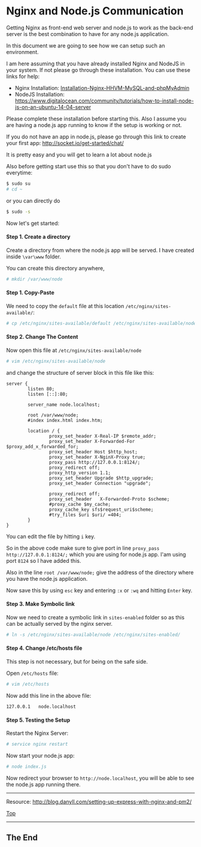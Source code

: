 <a id="top"></a>

# Nginx and Node.js Communication

Getting Nginx as front-end web server and node.js to work as the back-end server is the best combination to have for any node.js application.

In this document we are going to see how we can setup such an environment.

I am here assuming that you have already installed Nginx and NodeJS in your system. If not please go through these installation. You can use these links for help:

- Nginx Installation: [Installation-Nginx-HHVM-MySQL-and-phpMyAdmin](../Installation-Nginx-HHVM-MySQL-and-phpMyAdmin/README.md)
- NodeJS Installation: https://www.digitalocean.com/community/tutorials/how-to-install-node-js-on-an-ubuntu-14-04-server

Please complete these installation before starting this. Also I assume you are having a node.js app running to know if the setup is working or not.

If you do not have an app in node.js, please go through this link to create your first app: http://socket.io/get-started/chat/

It is pretty easy and you will get to learn a lot about node.js

Also before getting start use this so that you don't have to do sudo everytime:

```sh
$ sudo su
# cd ~
```
or you can directly do

```sh
$ sudo -s
```

Now let's get started:

#### Step 1. Create a directory

Create a directory from where the node.js app will be served. I have created inside `\var\www` folder.

You can create this directory anywhere,

```sh
# mkdir /var/www/node
```

#### Step 1. Copy-Paste

We need to copy the `default` file at this location `/etc/nginx/sites-available/`:

```sh
# cp /etc/nginx/sites-available/default /etc/nginx/sites-available/node
```

#### Step 2. Change The Content

Now open this file at `/etc/nginx/sites-available/node`

```sh
# vim /etc/nginx/sites-available/node
```

and change the structure of server block in this file like this:

```
server {
        listen 80;
        listen [::]:80;

        server_name node.localhost;

        root /var/www/node;
        #index index.html index.htm;

        location / {
                proxy_set_header X-Real-IP $remote_addr;
                proxy_set_header X-Forwarded-For $proxy_add_x_forwarded_for;
                proxy_set_header Host $http_host;
                proxy_set_header X-NginX-Proxy true;
                proxy_pass http://127.0.0.1:8124/;
                proxy_redirect off;
                proxy_http_version 1.1;
                proxy_set_header Upgrade $http_upgrade;
                proxy_set_header Connection "upgrade";

                proxy_redirect off;
                proxy_set_header   X-Forwarded-Proto $scheme;
                #proxy_cache $my_cache;
                proxy_cache_key sfs$request_uri$scheme;
                #try_files $uri $uri/ =404;
        }
}
```

You can edit the file by hitting `i` key.

So in the above code make sure to give port in line `proxy_pass http://127.0.0.1:8124/;` which you are using for node.js app. I'am using port `8124` so I have added this.

Also in the line `root /var/www/node;` give the address of the directory where you have the node.js application.

Now save this by using `esc` key and entering `:x` or `:wq` and hitting `Enter` key.

#### Step 3. Make Symbolic link

Now we need to create a symbolic link in `sites-enabled` folder so as this can be actually served by the nginx server.

```sh
# ln -s /etc/nginx/sites-available/node /etc/nginx/sites-enabled/
```

#### Step 4. Change /etc/hosts file

This step is not necessary, but for being on the safe side.

Open `/etc/hosts` file:

```sh
# vim /etc/hosts
```

Now add this line in the above file:

```
127.0.0.1   node.localhost
```

#### Step 5. Testing the Setup

Restart the Nginx Server:

```sh
# service nginx restart
```

Now start your node.js app:

```sh
# node index.js
```

Now redirect your browser to `http://node.localhost`, you will be able to see the node.js app running there.

---

Resource: http://blog.danyll.com/setting-up-express-with-nginx-and-pm2/

[Top](#top)

---

## The End
